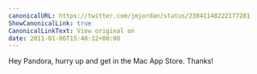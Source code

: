 ```yaml
---
canonicalURL: https://twitter.com/jmjordan/status/23041148222177281
ShowCanonicalLink: true
CanonicalLinkText: View original on
date: 2011-01-06T15:40:12+00:00
---
```

Hey Pandora, hurry up and get in the Mac App Store. Thanks!